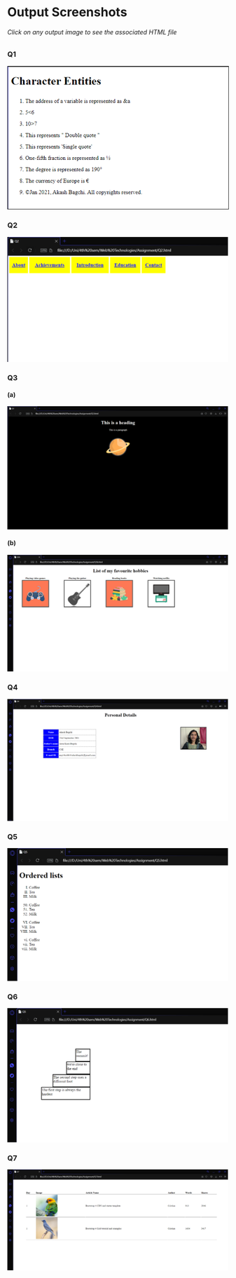 # Output Screenshots
###### Click on any output image to see the associated HTML file

### Q1

<a href="https://github.com/akashbagchi/WebTechnologies/blob/main/Q1.html"><img src="https://raw.githubusercontent.com/akashbagchi/WebTechnologies/main/Screenshots/image_2021-02-12_222025.png" border="1px solid black"></a>

### Q2

<a href="https://github.com/akashbagchi/WebTechnologies/blob/main/Q2.html"><img src="https://raw.githubusercontent.com/akashbagchi/WebTechnologies/main/Screenshots/image_2021-02-12_225323.png"></a>

### Q3

#### (a)

<a href="https://github.com/akashbagchi/WebTechnologies/blob/main/Q3a.html"><img src="https://raw.githubusercontent.com/akashbagchi/WebTechnologies/main/Screenshots/image_2021-02-12_230605.png"></a>

#### (b)

<a href="https://github.com/akashbagchi/WebTechnologies/blob/main/Q3b.html"><img src="https://raw.githubusercontent.com/akashbagchi/WebTechnologies/main/Screenshots/image_2021-02-12_233810.png"></a>

### Q4

<a href="https://github.com/akashbagchi/WebTechnologies/blob/main/Q4.html"><img src="https://raw.githubusercontent.com/akashbagchi/WebTechnologies/main/Screenshots/image_2021-02-13_094956.png"></a>

### Q5

<a href="https://github.com/akashbagchi/WebTechnologies/blob/main/Q5.html"><img src="https://raw.githubusercontent.com/akashbagchi/WebTechnologies/main/Screenshots/q5.PNG"></a>

### Q6

<a href="https://github.com/akashbagchi/WebTechnologies/blob/main/Q6.html"><img src="https://raw.githubusercontent.com/akashbagchi/WebTechnologies/main/Screenshots/image_2021-02-13_101801.png"></a>

### Q7

<a href="https://github.com/akashbagchi/WebTechnologies/blob/main/Q6.html"><img src="https://raw.githubusercontent.com/akashbagchi/WebTechnologies/main/Screenshots/image_2021-02-13_103438.png"></a>
